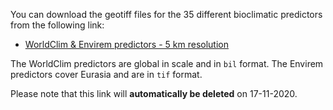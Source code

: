 You can download the geotiff files for the 35 different bioclimatic predictors from the following link:

- [WorldClim & Envirem predictors - 5 km resolution](https://transferxl.com/08vXq9N31YGR5F)

The WorldClim predictors are global in scale and in `bil` format.
The Envirem predictors cover Eurasia and are in `tif` format.

Please note that this link will **automatically be deleted** on 17-11-2020.
